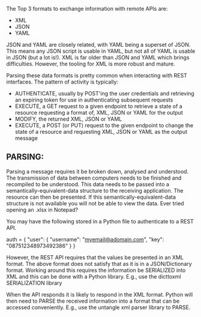 
The Top 3 formats to exchange information with remote APIs are:

- XML
- JSON
- YAML

JSON and YAML are closely related, with YAML being a superset of JSON. This means any JSON script is usable in YAML, but not all of YAML is usable in JSON (but a lot is!).
XML is far older than JSON and YAML which brings difficulties. However, the tooling for XML is more robust and mature.

Parsing these data formats is pretty common when interacting with REST interfaces. The pattern of activity is typically:

- AUTHENTICATE, usually by POST'ing the user credentials and retrieving an expiring token for use in authenticating subsequent requests
- EXECUTE, a GET request to a given endpoint to retrieve a state of a resource requesting a format of, XML, JSON or YAML for the output
- MODIFY, the returned XML, JSON or YAML
- EXECUTE, a POST (or PUT) request to the given endpoint to change the state of a resource and requesting XML, JSON or YAML as the output message

PARSING:
--------

Parsing a message requires it be broken down, analysed and understood. The transmission of data between computers needs to be finished and recompiled to be understood.
This data needs to be passed into a semantically-equivalent-data structure to the receiving application. The resource can then be presented. If this semantically-equivalent-data structure is not available
you will not be able to view the data. Ever tried opening an .xlsx in Notepad?

You may have the following stored in a Python file to authenticate to a REST API.

auth = {
    "user": {
        "username": "myemail@adomain.com",
        "key": "087512348973492386"
    }
}

However, the REST API requires that the values be presented in an XML format. The above format does not satisfy that as it is in a JSON/Dictionary format. 
Working around this requires the information be SERIALIZED into XML and this can be done with a Python library. E.g., use the dicttoxml SERIALIZATION library

When the API responds it is likely to respond in the XML format. Python will then need to PARSE the received information into a format that can be accessed conveniently. E.g., use the untangle xml parser library to PARSE.